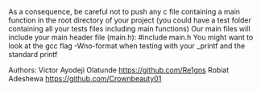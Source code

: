 As a consequence, be careful not to push any c file containing a main function in the root directory of your project (you could have a test folder containing all your tests files including main functions)
Our main files will include your main header file (main.h): #include main.h
You might want to look at the gcc flag -Wno-format when testing with your _printf and the standard printf

Authors:
        Victor Ayodeji Olatunde https://github.com/Re1gns
        Robiat Adeshewa https://github.com/Crownbeauty01
